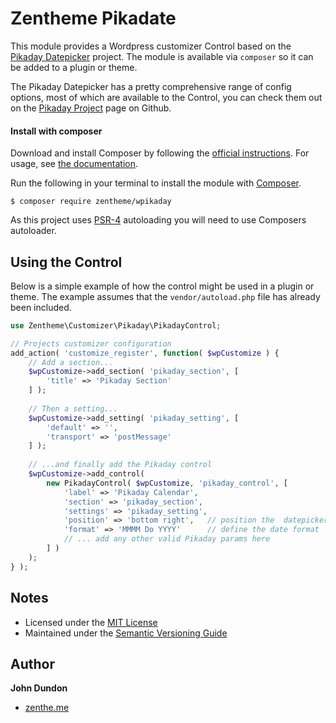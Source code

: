 # Zentheme Pikadate
This module provides a Wordpress customizer Control based on the [Pikaday Datepicker](https://github.com/dbushell/Pikaday) project. The module is available via `composer` so it can be added to a plugin or theme. 

The Pikaday Datepicker has a pretty comprehensive range of config options, most of which are available to the Control, you can check them out on the [Pikaday Project](https://github.com/dbushell/Pikaday) page on Github.

#### Install with composer
Download and install Composer by following the [official instructions](https://getcomposer.org/download/).
For usage, see [the documentation](https://getcomposer.org/doc/).

Run the following in your terminal to install the module with [Composer](https://getcomposer.org/).

```
$ composer require zentheme/wpikaday
```

As this project uses [PSR-4](http://www.php-fig.org/psr/psr-4/) autoloading you will need to use Composers autoloader.

## Using the Control
Below is a simple example of how the control might be used in a plugin or theme. The example assumes that the `vendor/autoload.php` file has already been included.

```php
use Zentheme\Customizer\Pikaday\PikadayControl;

// Projects customizer configuration
add_action( 'customize_register', function( $wpCustomize ) {
    // Add a section...
    $wpCustomize->add_section( 'pikaday_section', [
        'title' => 'Pikaday Section'
    ] );
    
    // Then a setting...
    $wpCustomize->add_setting( 'pikaday_setting', [
        'default' => '',
        'transport' => 'postMessage'
    ] );
    
    // ...and finally add the Pikaday control
    $wpCustomize->add_control( 
        new PikadayControl( $wpCustomize, 'pikaday_control', [
            'label' => 'Pikaday Calendar',
            'section' => 'pikaday_section',
            'settings' => 'pikaday_setting',
            'position' => 'bottom right',   // position the  datepicker
            'format' => 'MMMM Do YYYY'      // define the date format
            // ... add any other valid Pikaday params here
        ] )
    );
} );
```

## Notes
* Licensed under the [MIT License](https://github.com/zentheme/wpikaday/blob/master/LICENSE)
* Maintained under the [Semantic Versioning Guide](http://semver.org)

## Author

**John Dundon**

* [zenthe.me](http://zenthe.me)